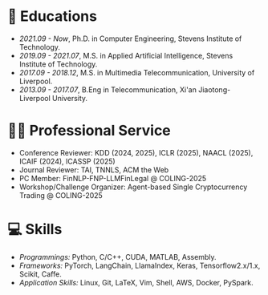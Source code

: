 # 📖 Educations
- *2021.09 - Now*, Ph.D. in Computer Engineering, Stevens Institute of Technology.
- *2019.09 - 2021.07*, M.S. in Applied Artificial Intelligence, Stevens Institute of Technology.
- *2017.09 - 2018.12*, M.S. in Multimedia Telecommunication, University of Liverpool.
- *2013.09 - 2017.07*, B.Eng in Telecommunication, Xi'an Jiaotong-Liverpool University.

# 🧑‍🎨 Professional Service
- Conference Reviewer: KDD (2024, 2025), ICLR (2025), NAACL (2025), ICAIF (2024), ICASSP (2025)
- Journal Reviewer: TAI, TNNLS, ACM the Web
- PC Member: FinNLP-FNP-LLMFinLegal @ COLING-2025 
- Workshop/Challenge Organizer: Agent-based Single Cryptocurrency Trading @ COLING-2025


# 💻 Skills
- *Programmings:* Python, C/C++, CUDA, MATLAB, Assembly.
- *Frameworks:* PyTorch, LangChain, LlamaIndex, Keras, Tensorflow2.x/1.x, Scikit, Caffe.
- *Application Skills:* Linux, Git, LaTeX, Vim, Shell, AWS, Docker, PySpark.
